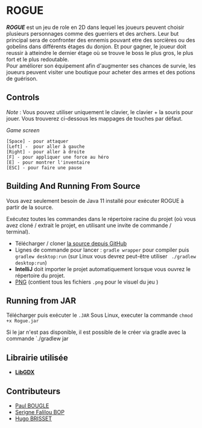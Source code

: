 
# ROGUE  

_**ROGUE**_ est un jeu de role en 2D dans lequel les joueurs peuvent choisir plusieurs personnages comme des guerriers et des archers. Leur but principal sera de confronter des ennemis pouvant etre des sorcières ou des gobelins dans différents étages du donjon. Et pour gagner, le joueur doit reussir à atteindre le dernier étage où se trouve le boss le plus gros, le plus fort et le plus redoutable.  
Pour améliorer son équipement afin d'augmenter ses chances de survie, les joueurs peuvent visiter une boutique pour acheter des armes et des potions de guérison.
   



## Controls
_Note_ : Vous pouvez utiliser uniquement le clavier, le clavier + la souris pour jouer. Vous trouverez ci-dessous les mappages de touches par défaut.   

_Game screen_

    [Space] - pour attaquer 
    [Left] -  pour aller à gauche 
    [Right] - pour aller à droite 
    [F] - pour appliquer une force au héro 
    [E] - pour montrer l'inventaire 
    [ESC] - pour faire une pause 



##  Building And Running From Source
Vous avez seulement besoin de Java 11 installé pour exécuter ROGUE à partir de la source.

Exécutez toutes les commandes dans le répertoire racine du projet (où vous avez cloné / extrait le projet, en utilisant une invite de commande / terminal).

- Télécharger / cloner [la source depuis GitHub](https://github.com/Cosinus1/Rogue.git)
- Lignes de commande pour lancer : `gradle wrapper` pour compiler puis `gradlew desktop:run` (sur Linux vous devrez peut-être utiliser ` ./gradlew desktop:run`)
- **IntelliJ** doit importer le projet automatiquement lorsque vous ouvrez le répertoire du projet.
- [PNG](https://github.com/Cosinus1/Rogue/tree/main/assets/PNG) (contient tous les fichiers `.png` pour le visuel du jeu )

## Running from JAR
Télécharger puis exécuter le `.JAR`
Sous Linux, executer la commande `chmod +x Rogue.jar`

Si le jar n'est pas disponible, il est possible de le créer via gradle 
avec la commande `./gradlew jar

## Librairie utilisée 

 - **[LibGDX](https://libgdx.com/)**

## Contributeurs
- [Paul BOUGLE](https://github.com/Cosinus1)
- [Serigne Falilou BOP](https://github.com/falilou14)  
- [Hugo BRISSET](https://github.com/hugobrisset) 



